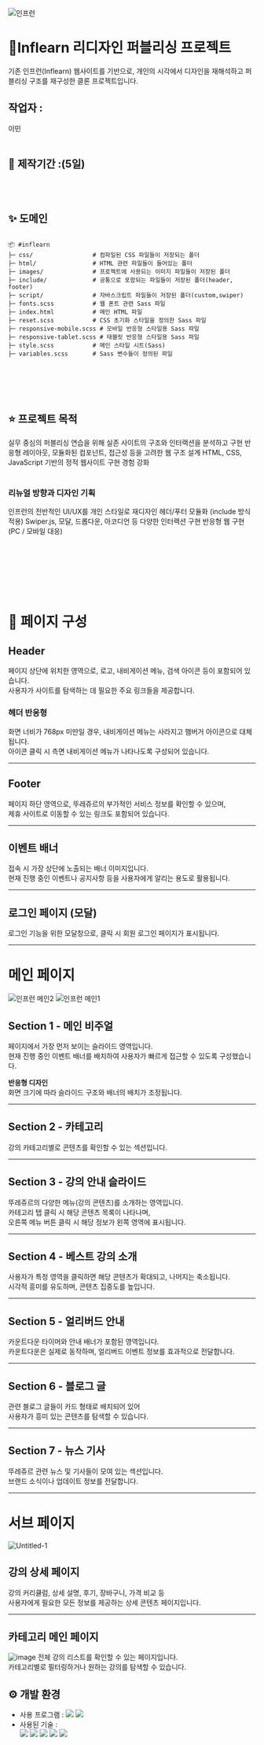 
![인프런](https://github.com/user-attachments/assets/011c9ea4-f53a-4950-a0f6-77e1822d1d07)

# 🍃Inflearn 리디자인 퍼블리싱 프로젝트
기존 인프런(Inflearn) 웹사이트를 기반으로, 개인의 시각에서 디자인을 재해석하고 퍼블리싱 구조를 재구성한 클론 프로젝트입니다.
</div>

## 작업자 : 
이민
<br><br>

## 📅 제작기간 :(5일)
<br><br>

 ## ✨ 도메인

```

📦 #inflearn
├─ css/                 # 컴파일된 CSS 파일들이 저장되는 폴더
├─ html/                # HTML 관련 파일들이 들어있는 폴더
├─ images/              # 프로젝트에 사용되는 이미지 파일들이 저장된 폴더
├─ include/             # 공통으로 포함되는 파일들이 저장된 폴더(header, footer) 
├─ script/              # 자바스크립트 파일들이 저장된 폴더(custom,swiper) 
├─ fonts.scss           # 웹 폰트 관련 Sass 파일
├─ index.html           # 메인 HTML 파일
├─ reset.scss           # CSS 초기화 스타일을 정의한 Sass 파일
├─ responsive-mobile.scss # 모바일 반응형 스타일용 Sass 파일
├─ responsive-tablet.scss # 태블릿 반응형 스타일용 Sass 파일
├─ style.scss           # 메인 스타일 시트(Sass)
├─ variables.scss       # Sass 변수들이 정의된 파일


```
 
<br><br><br>



## ⭐️ 프로젝트 목적
실무 중심의 퍼블리싱 연습을 위해 실존 사이트의 구조와 인터랙션을 분석하고 구현
반응형 레이아웃, 모듈화된 컴포넌트, 접근성 등을 고려한 웹 구조 설계
HTML, CSS, JavaScript 기반의 정적 웹사이트 구현 경험 강화
<br><br>

### 리뉴얼 방향과 디자인 기획
인프런의 전반적인 UI/UX를 개인 스타일로 재디자인
헤더/푸터 모듈화 (include 방식 적용)
Swiper.js, 모달, 드롭다운, 아코디언 등 다양한 인터랙션 구현
반응형 웹 구현 (PC / 모바일 대응)


<br><br>

 

 
<br><br><br>

# 📝 페이지 구성
 

## Header  
페이지 상단에 위치한 영역으로, 로고, 내비게이션 메뉴, 검색 아이콘 등이 포함되어 있습니다.  
사용자가 사이트를 탐색하는 데 필요한 주요 링크들을 제공합니다.  

### 헤더 반응형  
화면 너비가 768px 미만일 경우, 내비게이션 메뉴는 사라지고 햄버거 아이콘으로 대체됩니다.  
아이콘 클릭 시 측면 내비게이션 메뉴가 나타나도록 구성되어 있습니다.

---

## Footer  
페이지 하단 영역으로, 뚜레쥬르의 부가적인 서비스 정보를 확인할 수 있으며,  
제휴 사이트로 이동할 수 있는 링크도 포함되어 있습니다.

---
 
## 이벤트 배너  
접속 시 가장 상단에 노출되는 배너 이미지입니다.  
현재 진행 중인 이벤트나 공지사항 등을 사용자에게 알리는 용도로 활용됩니다.

---
 

## 로그인 페이지 (모달)  
로그인 기능을 위한 모달창으로, 클릭 시 회원 로그인 페이지가 표시됩니다.

---

# 메인 페이지
![인프런 메인2](https://github.com/user-attachments/assets/b6181fc0-2b6a-466b-8177-5b4280d47b4b)
![인프런 메인1](https://github.com/user-attachments/assets/82e0bb6a-4aaa-4c8d-a934-ebae169eb02b)

## Section 1 - 메인 비주얼  
페이지에서 가장 먼저 보이는 슬라이드 영역입니다.  
현재 진행 중인 이벤트 배너를 배치하여 사용자가 빠르게 접근할 수 있도록 구성했습니다.

**반응형 디자인**  
화면 크기에 따라 슬라이드 구조와 배너의 배치가 조정됩니다.

---
 

## Section 2 - 카테고리  
강의 카테고리별로 콘텐츠를 확인할 수 있는 섹션입니다.


---

## Section 3 - 강의 안내 슬라이드  
뚜레쥬르의 다양한 메뉴(강의 콘텐츠)를 소개하는 영역입니다.  
카테고리 탭 클릭 시 해당 콘텐츠 목록이 나타나며,  
오른쪽 메뉴 버튼 클릭 시 해당 정보가 왼쪽 영역에 표시됩니다.

---

## Section 4 - 베스트 강의 소개  
사용자가 특정 영역을 클릭하면 해당 콘텐츠가 확대되고, 나머지는 축소됩니다.  
시각적 흥미를 유도하며, 콘텐츠 집중도를 높입니다.



---

## Section 5 - 얼리버드 안내  
카운트다운 타이머와 안내 배너가 포함된 영역입니다.  
카운트다운은 실제로 동작하며, 얼리버드 이벤트 정보를 효과적으로 전달합니다.

---

## Section 6 - 블로그 글  
관련 블로그 글들이 카드 형태로 배치되어 있어  
사용자가 흥미 있는 콘텐츠를 탐색할 수 있습니다.

---

## Section 7 - 뉴스 기사  
뚜레쥬르 관련 뉴스 및 기사들이 모여 있는 섹션입니다.  
브랜드 소식이나 업데이트 정보를 전달합니다.

---

# 서브 페이지

![Untitled-1](https://github.com/user-attachments/assets/0f2c97e8-f870-47f7-b1bb-6ee1af6609cd)

## 강의 상세 페이지  
강의 커리큘럼, 상세 설명, 후기, 장바구니, 가격 비교 등  
사용자에게 필요한 모든 정보를 제공하는 상세 콘텐츠 페이지입니다.

---


## 카테고리 메인 페이지  
![image](https://github.com/user-attachments/assets/e3742af0-0bca-4e37-bfb9-bddd4226fa5e)
전체 강의 리스트를 확인할 수 있는 페이지입니다.  
카테고리별로 필터링하거나 원하는 강의를 탐색할 수 있습니다.
 

  

## ⚙️ 개발 환경  
- 사용 프로그램 : <img src="https://img.shields.io/badge/Vs code-007ACC?style=flat-square&logo=visualstudiocode&logoColor=white"/> <img src="https://img.shields.io/badge/figma-F24E1E?style=flat-square&logo=figma&logoColor=white"/>  
- 사용된 기술 :  
  <img src="https://img.shields.io/badge/html5-E34F26?style=flat-square&logo=html5&logoColor=white"> <img src="https://img.shields.io/badge/scss-1572B6?style=flat-square&logo=scss&logoColor=white"> <img src="https://img.shields.io/badge/JavaScript-F7DF1E?style=flat-square&logo=JavaScript&logoColor=white"> <img src="https://img.shields.io/badge/Swiper-6332F6?style=flat-square&logo=Swiper&logoColor=white">  <img src="https://img.shields.io/badge/Aos-1572B6?style=flat-square&logo=Aos&logoColor=white">

 
